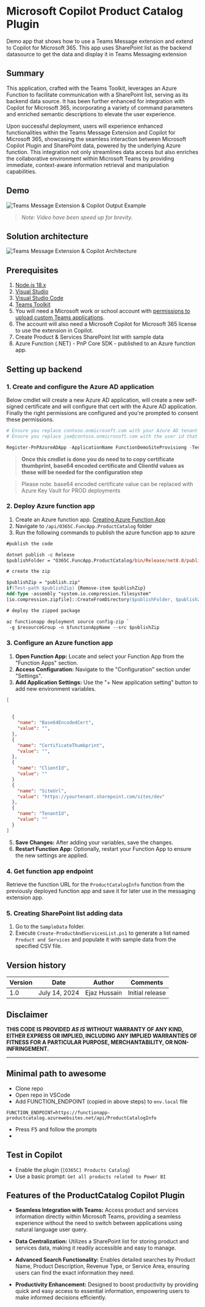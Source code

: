 # Microsoft Copilot Product Catalog Plugin

Demo app that shows how to use a Teams Message extension and extend to Copilot for Microsoft 365. This app uses SharePoint list as the backend datasource to get the data and display it in Teams Messaging extension

## Summary

This application, crafted with the Teams Toolkit, leverages an Azure Function to facilitate communication with a SharePoint list, serving as its backend data source. It has been further enhanced for integration with Copilot for Microsoft 365, incorporating a variety of command parameters and enriched semantic descriptions to elevate the user experience.

Upon successful deployment, users will experience enhanced functionalities within the Teams Message Extension and Copilot for Microsoft 365, showcasing the seamless interaction between Microsoft Copilot Plugin and SharePoint data, powered by the underlying Azure function. This integration not only streamlines data access but also enriches the collaborative environment within Microsoft Teams by providing immediate, context-aware information retrieval and manipulation capabilities.

## Demo

![Teams Message Extension & Copilot Output Example](./assets/copilot-plugin-productcatalog.gif)


> *Note: Video have been speed up for brevity.*

## Solution architecture

![Teams Message Extension & Copilot Architecture](./assets/architecture.png)

## Prerequisites

1. [Node.js 18.x](https://nodejs.org/download/release/v18.18.2/)
2. [Visual Studio](https://visualstudio.microsoft.com/)
3.  [Visual Studio Code](https://code.visualstudio.com/)
4. [Teams Toolkit](https://marketplace.visualstudio.com/items?itemName=TeamsDevApp.ms-teams-vscode-extension)
5. You will need a Microsoft work or school account with [permissions to upload custom Teams applications](https://learn.microsoft.com/microsoftteams/platform/concepts/build-and-test/prepare-your-o365-tenant#enable-custom-teams-apps-and-turn-on-custom-app-uploading). 
6. The account will also need a Microsoft Copilot for Microsoft 365 license to use the extension in Copilot.
7. Create Product & Services SharePoint list with sample data
8. Azure Function (.NET) -  PnP Core SDK - published to an Azure function app.
 
## Setting up backend


### 1. Create and configure the Azure AD application

Below cmdlet will create a new Azure AD application, will create a new self-signed certificate and will configure that cert with the Azure AD application. Finally the right permissions are configured and you're prompted to consent these permissions.

```PowerShell
# Ensure you replace contoso.onmicrosoft.com with your Azure AD tenant name
# Ensure you replace joe@contoso.onmicrosoft.com with the user id that's an Azure AD admin (or global admin)

Register-PnPAzureADApp -ApplicationName FunctionDemoSiteProvisiong -Tenant contoso.onmicrosoft.com -Store CurrentUser -SharePointApplicationPermissions "Sites.FullControl.All" -Username "joe@contoso.onmicrosoft.com" -Interactive
```

>**Once this cmdlet is done you do need to to copy certificate thumbprint, base64 encoded certificate and ClientId values as these will be needed for the configuration step**

> Please note. base64 encoded certificate value can be replaced with Azure Key Vault for PROD deployments



### 2. Deploy Azure function app

1. Create an Azure function app. [Creating Azure Function App](https://learn.microsoft.com/en-us/azure/azure-functions/functions-create-function-app-portal?pivots=programming-language-csharp)
2. Navigate to `/api/O365C.FuncApp.ProductCatalog` folder
3. Run the following commands to publish the azure function app to azure


```ps
#publish the code

dotnet publish -c Release
$publishFolder = "O365C.FuncApp.ProductCatalog/bin/Release/net8.0/publish"
``` 

```ps
# create the zip

$publishZip = "publish.zip"
if(Test-path $publishZip) {Remove-item $publishZip}
Add-Type -assembly "system.io.compression.filesystem"
[io.compression.zipfile]::CreateFromDirectory($publishFolder, $publishZip)
``` 

```ps
# deploy the zipped package

az functionapp deployment source config-zip `
 -g $resourceGroup -n $functionAppName --src $publishZip
``` 
### 3. Configure an Azure function app

1. **Open Function App:** Locate and select your Function App from the "Function Apps" section.
2. **Access Configuration:** Navigate to the "Configuration" section under "Settings".
3. **Add Application Settings:** Use the "+ New application setting" button to add new environment variables.

```JSON
[
  
  
  {
    "name": "Base64EncodedCert",
    "value": "",    
  },
  {
    "name": "CertificateThumbprint",
    "value": "",    
  },
  {
    "name": "ClientId",
    "value": ""    
  }    
  {
    "name": "SiteUrl",
    "value": "https://yourtenant.sharepoint.com/sites/dev"    
  },
  {
    "name": "TenantId",
    "value": ""    
  } 
]

```
5. **Save Changes:** After adding your variables, save the changes.
6. **Restart Function App:** Optionally, restart your Function App to ensure the new settings are applied.
   
### 4. Get function app endpoint

Retrieve the function URL for the `ProductCatalogInfo` function from the previously deployed function app and save it for later use in the messaging extension app.


### 5. Creating SharePoint list adding data

1. Go to the `SampleData` folder.
2. Execute `Create-ProductAndServicesList.ps1` to generate a list named `Product and Services` and populate it with sample data from the specified CSV file.

## Version history

Version|Date|Author|Comments
-------|----|----|--------
1.0 | July 14, 2024 | Ejaz Hussain |Initial release

## Disclaimer

**THIS CODE IS PROVIDED *AS IS* WITHOUT WARRANTY OF ANY KIND, EITHER EXPRESS OR IMPLIED, INCLUDING ANY IMPLIED WARRANTIES OF FITNESS FOR A PARTICULAR PURPOSE, MERCHANTABILITY, OR NON-INFRINGEMENT.**

---

## Minimal path to awesome

- Clone repo
- Open repo in VSCode
- Add FUNCTION_ENDPOINT (copied in above steps) to `env.local` file

```
FUNCTION_ENDPOINT=https://functionapp-productcatalog.azurewebsites.net/api/ProductCatalogInfo
```
- Press <kbd>F5</kbd> and follow the prompts
- 
## Test in Copilot

- Enable the plugin (`[O365C] Products Catalog`)
- Use a basic prompt: `Get all products related to Power BI`


## Features of the ProductCatalog Copilot Plugin

- **Seamless Integration with Teams:** Access product and services information directly within Microsoft Teams, providing a seamless experience without the need to switch between applications using natural language user query.

- **Data Centralization:** Utilizes a SharePoint list for storing product and services data, making it readily accessible and easy to manage.

- **Advanced Search Functionality:** Enables detailed searches by Product Name, Product Description, Revenue Type, or Service Area, ensuring users can find the exact information they need.

- **Productivity Enhancement:** Designed to boost productivity by providing quick and easy access to essential information, empowering users to make informed decisions efficiently.


